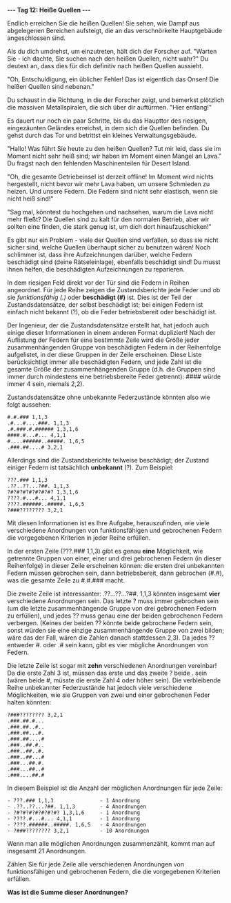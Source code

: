**--- Tag 12: Heiße Quellen ---**

Endlich erreichen Sie die heißen Quellen! Sie sehen, wie Dampf aus abgelegenen Bereichen aufsteigt, die an das verschnörkelte Hauptgebäude angeschlossen sind.

Als du dich umdrehst, um einzutreten, hält dich der Forscher auf. "Warten Sie - ich dachte, Sie suchen nach den heißen Quellen, nicht wahr?" Du deutest an, dass
dies für dich definitiv nach heißen Quellen aussieht.

"Oh, Entschuldigung, ein üblicher Fehler! Das ist eigentlich das Onsen! Die heißen Quellen sind nebenan."

Du schaust in die Richtung, in die der Forscher zeigt, und bemerkst plötzlich die massiven Metallspiralen, die sich über dir auftürmen. "Hier entlang!"

Es dauert nur noch ein paar Schritte, bis du das Haupttor des riesigen, eingezäunten Geländes erreichst, in dem sich die Quellen befinden. Du gehst durch das
Tor und betrittst ein kleines Verwaltungsgebäude.

"Hallo! Was führt Sie heute zu den heißen Quellen? Tut mir leid, dass sie im Moment nicht sehr heiß sind; wir haben im Moment einen Mangel an Lava." Du fragst
nach den fehlenden Maschinenteilen für Desert Island.

"Oh, die gesamte Getriebeinsel ist derzeit offline! Im Moment wird nichts hergestellt, nicht bevor wir mehr Lava haben, um unsere Schmieden zu heizen. Und
unsere Federn. Die Federn sind nicht sehr elastisch, wenn sie nicht heiß sind!"

"Sag mal, könntest du hochgehen und nachsehen, warum die Lava nicht mehr fließt? Die Quellen sind zu kalt für den normalen Betrieb, aber wir sollten eine
finden, die stark genug ist, um dich dort hinaufzuschicken!"

Es gibt nur ein Problem - viele der Quellen sind verfallen, so dass sie nicht sicher sind, welche Quellen überhaupt sicher zu benutzen wären! Noch schlimmer
ist, dass ihre Aufzeichnungen darüber, welche Federn beschädigt sind (deine Rätseleinlage), ebenfalls beschädigt sind! Du musst ihnen helfen, die beschädigten
Aufzeichnungen zu reparieren.

In dem riesigen Feld direkt vor der Tür sind die Federn in Reihen angeordnet. Für jede Reihe zeigen die Zustandsberichte jede Feder und ob sie
_funktionsfähig (.)_ oder **beschädigt (#)** ist. Dies ist der Teil der Zustandsdatensätze, der selbst beschädigt ist; bei einigen Federn ist einfach nicht
bekannt (?), ob die Feder betriebsbereit oder beschädigt ist.

Der Ingenieur, der die Zustandsdatensätze erstellt hat, hat jedoch auch einige dieser Informationen in einem anderen Format dupliziert! Nach der Auflistung der
Federn für eine bestimmte Zeile wird die Größe jeder zusammenhängenden Gruppe von beschädigten Federn in der Reihenfolge aufgelistet, in der diese Gruppen in
der Zeile erscheinen. Diese Liste berücksichtigt immer alle beschädigten Federn, und jede Zahl ist die gesamte Größe der zusammenhängenden Gruppe (d.h. die
Gruppen sind immer durch mindestens eine betriebsbereite Feder getrennt): #### würde immer 4 sein, niemals 2,2).

Zustandsdatensätze ohne unbekannte Federzustände könnten also wie folgt aussehen:

```
#.#.### 1,1,3
.#...#....###. 1,1,3
.#.###.#.###### 1,3,1,6
####.#...#... 4,1,1
#....######..#####. 1,6,5
.###.##....# 3,2,1
```

Allerdings sind die Zustandsberichte teilweise beschädigt; der Zustand einiger Federn ist tatsächlich **unbekannt** (?).
Zum Beispiel:

```
???.### 1,1,3
.??..??...?##. 1,1,3
?#?#?#?#?#?#?#? 1,3,1,6
????.#...#... 4,1,1
????.######..#####. 1,6,5
?###???????? 3,2,1
```

Mit diesen Informationen ist es Ihre Aufgabe, herauszufinden, wie viele verschiedene Anordnungen von funktionsfähigen und gebrochenen Federn die vorgegebenen
Kriterien in jeder Reihe erfüllen.

In der ersten Zeile (???.### 1,1,3) gibt es genau **eine** Möglichkeit, wie getrennte Gruppen von einer, einer und drei gebrochenen Federn (in dieser
Reihenfolge)
in dieser Zeile erscheinen können: die ersten drei unbekannten Federn müssen gebrochen sein, dann betriebsbereit, dann gebrochen (#.#), was die gesamte Zeile
zu #.#.### macht.

Die zweite Zeile ist interessanter: .??...??...?##. 1,1,3 könnten insgesamt **vier** verschiedene Anordnungen sein. Das letzte ? muss immer gebrochen sein (um
die letzte zusammenhängende Gruppe von drei gebrochenen Federn zu erfüllen), und jedes ?? muss genau eine der beiden gebrochenen Federn verbergen. (Keines der
beiden ?? könnte beide gebrochene Federn sein, sonst würden sie eine einzige zusammenhängende Gruppe von zwei bilden; wäre das der Fall, wären die Zahlen danach
stattdessen 2,3). Da jedes ?? entweder #. oder .# sein kann, gibt es vier mögliche Anordnungen von Federn.

Die letzte Zeile ist sogar mit **zehn** verschiedenen Anordnungen vereinbar! Da die erste Zahl 3 ist, müssen das erste und das zweite ? beide . sein (wären
beide #, müsste die erste Zahl 4 oder höher sein). Die verbleibende Reihe unbekannter Federzustände hat jedoch viele verschiedene Möglichkeiten, wie sie Gruppen
von zwei und einer gebrochenen Feder halten könnten:

```
?###???????? 3,2,1
.###.##.#...
.###.##..#..
.###.##...#.
.###.##....#
.###..##.#..
.###..##..#.
.###..##...#
.###...##.#.
.###...##..#
.###....##.#
```

In diesem Beispiel ist die Anzahl der möglichen Anordnungen für jede Zeile:

```
- ???.### 1,1,3               - 1 Anordnung
- .??..??...?##. 1,1,3        - 4 Anordnungen
- ?#?#?#?#?#?#?#? 1,3,1,6     - 1 Anordnung
- ????.#...#... 4,1,1         - 1 Anordnung
- ????.######..#####. 1,6,5   - 4 Anordnungen
- ?###???????? 3,2,1          - 10 Anordnungen
```

Wenn man alle möglichen Anordnungen zusammenzählt, kommt man auf insgesamt 21 Anordnungen.

Zählen Sie für jede Zeile alle verschiedenen Anordnungen von funktionsfähigen und gebrochenen Federn, die die vorgegebenen Kriterien erfüllen.

**Was ist die Summe dieser Anordnungen?**